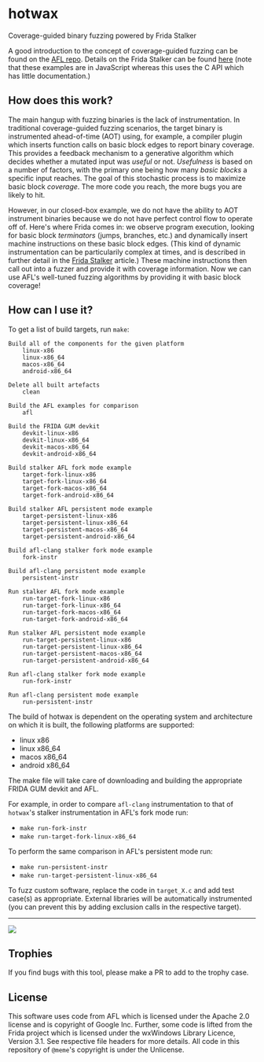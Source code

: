 hotwax
======

Coverage-guided binary fuzzing powered by Frida Stalker

A good introduction to the concept of coverage-guided fuzzing can be found on the [AFL repo](https://github.com/google/AFL#1-challenges-of-guided-fuzzing). Details on the Frida Stalker can be found [here](https://frida.re/docs/stalker/) (note that these examples are in JavaScript whereas this uses the C API which has little documentation.)

## How does this work?

The main hangup with fuzzing binaries is the lack of instrumentation. In traditional coverage-guided fuzzing scenarios, the target binary is instrumented ahead-of-time (AOT) using, for example, a compiler plugin which inserts function calls on basic block edges to report binary coverage. This provides a feedback mechanism to a generative algorithm which decides whether a mutated input was _useful_ or not. _Usefulness_ is based on a number of factors, with the primary one being how many _basic blocks_ a specific input reaches. The goal of this stochastic process is to maximize basic block _coverage_. The more code you reach, the more bugs you are likely to hit.

However, in our closed-box example, we do not have the ability to AOT instrument binaries because we do not have perfect control flow to operate off of. Here's where Frida comes in: we observe program execution, looking for basic block _terminators_ (jumps, branches, etc.) and dynamically insert machine instructions on these basic block edges. (This kind of dynamic instrumentation can be particularily complex at times, and is described in further detail in the [Frida Stalker](https://frida.re/docs/stalker/) article.) These machine instructions then call out into a fuzzer and provide it with coverage information. Now we can use AFL's well-tuned fuzzing algorithms by providing it with basic block coverage!

## How can I use it?

To get a list of build targets, run `make`:
```
Build all of the components for the given platform
    linux-x86
    linux-x86_64
    macos-x86_64
    android-x86_64

Delete all built artefacts
    clean

Build the AFL examples for comparison
    afl

Build the FRIDA GUM devkit
    devkit-linux-x86
    devkit-linux-x86_64
    devkit-macos-x86_64
    devkit-android-x86_64

Build stalker AFL fork mode example
    target-fork-linux-x86
    target-fork-linux-x86_64
    target-fork-macos-x86_64
    target-fork-android-x86_64

Build stalker AFL persistent mode example
    target-persistent-linux-x86
    target-persistent-linux-x86_64
    target-persistent-macos-x86_64
    target-persistent-android-x86_64

Build afl-clang stalker fork mode example
    fork-instr

Build afl-clang persistent mode example
    persistent-instr

Run stalker AFL fork mode example
    run-target-fork-linux-x86
    run-target-fork-linux-x86_64
    run-target-fork-macos-x86_64
    run-target-fork-android-x86_64

Run stalker AFL persistent mode example
    run-target-persistent-linux-x86
    run-target-persistent-linux-x86_64
    run-target-persistent-macos-x86_64
    run-target-persistent-android-x86_64

Run afl-clang stalker fork mode example
    run-fork-instr

Run afl-clang persistent mode example
    run-persistent-instr
```

The build of hotwax is dependent on the operating system and architecture on which it is built, the following platforms are supported:
* linux x86
* linux x86_64
* macos x86_64
* android x86_64

The make file will take care of downloading and building the appropriate FRIDA GUM devkit and AFL.

For example, in order to compare `afl-clang` instrumentation to that of `hotwax`'s stalker instrumentation in AFL's fork mode run:
* `make run-fork-instr`
* `make run-target-fork-linux-x86_64`

To perform the same comparison in AFL's persistent mode run:
* `make run-persistent-instr`
* `make run-target-persistent-linux-x86_64`

To fuzz custom software, replace the code in `target_X.c` and add test case(s) as appropriate. External libraries will be automatically instrumented (you can prevent this by adding exclusion calls in the respective target).

---

<img src="https://i.imgur.com/7FCrC97.png"></img>

## Trophies

If you find bugs with this tool, please make a PR to add to the trophy case.

## License

This software uses code from AFL which is licensed under the Apache 2.0 license and is copyright of Google Inc. Further, some code is lifted from the Frida project which is licensed under the wxWindows Library Licence, Version 3.1. See respective file headers for more details. All code in this repository of `@meme`'s copyright is under the Unlicense.